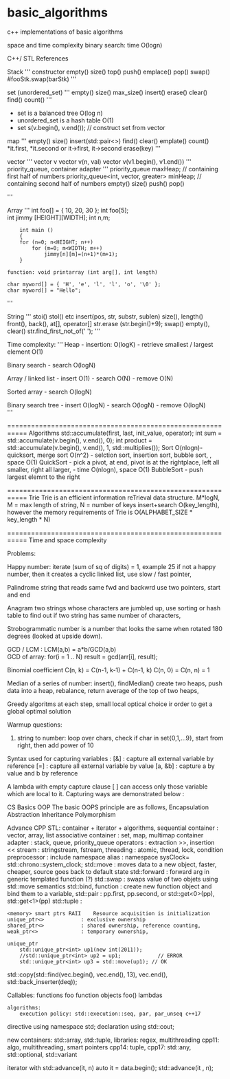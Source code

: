 # basic_algorithms
c++ implementations of basic  algorithms



space and time complexity
binary search: time O(logn)




C++/ STL References



Stack
'''
    constructor
    empty()
    size()
    top()
    push()
    emplace()
    pop()
    swap() #fooStk.swap(barStk)
'''


set (unordered_set)
'''
    empty()
    size()
    max_size()
    insert()
    erase()
    clear()
    find()
    count()
'''
* set is a balanced tree O(log n)
* unordered_set is a hash table O(1)
* set<int> s(v.begin(), v.end()); // construct set from vector

map
'''
    empty()
    size()
    insert(std::pair<>)
    find()
    clear()
    emplate()
    count()
    *it.first, *it.second or it->first, it->second
    erase(key)
'''

vector
'''
    vector<int> v
    vector<int> v(n, val)
    vector<int> v(v1.begin(), v1.end())
'''
priority_queue<int>, container adapter
'''
    priority_queue<int> maxHeap;                             // containing first half of numbers
    priority_queue<int, vector<int>, greater<int>> minHeap;  // containing second half of numbers
    empty()
    size()
    push()
    pop()
    
'''

Array
'''
    int foo[] = { 10, 20, 30 };
    int foo[5];   
    int jimmy [HEIGHT][WIDTH];
        int n,m;

        int main ()
        {
        for (n=0; n<HEIGHT; n++)
            for (m=0; m<WIDTH; m++)
                jimmy[n][m]=(n+1)*(m+1);
        }
        
    function: void printarray (int arg[], int length)
    
    char myword[] = { 'H', 'e', 'l', 'l', 'o', '\0' };
    char myword[] = "Hello"; 
    
'''

String
''' 
    stoi()
    stol() etc
    insert(pos, str, substr, sublen)
    size(), length()
    front(), back(), 
    at[], operator[]
    str.erase (str.begin()+9); 
    swap()
    empty(), clear()
    str.find_first_not_of(' ');
'''

Time complexity:
'''
Heap
    - insertion: O(logK)
    - retrieve smallest / largest element O(1)

Binary search
    - search O(logN)
    
Array  / linked list
    - insert O(1)
    - search O(N)
    - remove O(N)
    
Sorted array
    - search O(logN)
    
Binary search tree
    - insert O(logN)
    - search O(logN)
    - remove O(logN)    
'''

===========================================================
Algorithms
    std::accumulate(first, last, init_value, operator);
        int sum     = std::accumulate(v.begin(), v.end(), 0);
        int product = std::accumulate(v.begin(), v.end(), 1, std::multiplies<int>());
Sort
    O(nlogn)- quicksort, merge sort
    O(n^2) - selction sort, insertion sort, bubble sort, , space O(1)
    QuickSort
        - pick a pivot, at end, pivot is at the rightplace, left all smaller, right all larger, 
        - time O(nlogn), space O(1)
    BubbleSort
        - push largest elemnt to the right

===========================================================
Trie
    Trie is an efficient information reTrieval data structure.
    M*logN, M = max length of string, N = number of keys
    insert+search O(key_length), however the memory requirements of Trie is O(ALPHABET_SIZE * key_length * N) 


===========================================================
Time and space complexity

Problems:

Happy number:
    iterate (sum of sq of digits) = 1, example 25
    if not a happy number, then it creates a cyclic linked list, use slow / fast pointer,

Palindrome
    string that reads same fwd and backwrd
    use two pointers, start and end 
   
Anagram 
    two strings whose characters are jumbled up, 
    use sorting or hash table to find out if two string has same number of characters, 

Strobogrammatic number
    is a number that looks the same when rotated 180 degrees (looked at upside down).


GCD / LCM : LCM(a,b) = a*b/GCD(a,b)    
GCD of array: for(i = 1 .. N) result = gcd(arr[i], result);

Binomial coefficient
C(n, k) = C(n-1, k-1) + C(n-1, k)
C(n, 0) = C(n, n) = 1

Median of a series of number: insert(), findMedian()
    create two heaps, 
    push data into a heap, 
    rebalance,
    return average of the top of two heaps, 
    
Greedy algoritms
    at each step, small local optical choice ir order to get a global optimal solution


Warmup questions:
1. string to number: loop over chars, check if char in set{0,1,...9}, start from right, then add power of 10 





Syntax used for capturing variables :
      [&] : capture all external variable by reference
      [=] : capture all external variable by value
      [a, &b] : capture a by value and b by reference

A lambda with empty capture clause [ ] can access only those variable which are local to it.
Capturing ways are demonstrated below :


CS Basics
    OOP
        The basic OOPS principle are as follows,
        Encapsulation
        Abstraction
        Inheritance
        Polymorphism
        
Advance CPP
    STL: container + iterator + algorithms, 
    sequential container    : vector, array, list
    associative container   : set, map, multimap
    container adapter       : stack, queue, priority_queue
    operators               : extraction >>, insertion << 
    stream                  : stringstream, fstream, 
    threading               : atomic, thread, lock, condition
    preprocessor            : include
    namespace alias         : namespace sysClock= std::chrono::system_clock;
    std::move               : moves data to a new object, faster, cheaper, source goes back to default state
    std::forward            : forward arg in generic templated function (?)
    std::swap               : swaps value of two objets using std::move semantics
    std::bind, function     : create new function object and bind them to a variable, 
    std::pair               : pp.first, pp.second, or std::get<0>(pp), std::get<1>(pp)
    std::tuple              :
    
    <memory> smart ptrs RAII    Resource acquisition is initialization
    unique_ptr<>            : exclusive ownership
    shared_ptr<>            : shared ownership, reference counting, 
    weak_ptr<>              : temporary ownership, 
    
    unique_ptr
        std::unique_ptr<int> up1(new int(2011));
        //std::unique_ptr<int> up2 = up1;            // ERROR
        std::unique_ptr<int> up3 = std::move(up1); // OK
    
   std::copy(std::find(vec.begin(), vec.end(), 13), vec.end(), std::back_inserter(deq)); 
   
   Callables:
        functions foo
        function objects foo()
        lambdas
        
    algorithms:
        execution policy: std::execution::seq, par, par_unseq c++17
        
        
   directive    using namespace std;
   declaration  using std::cout;
   
   new containers:  std::array, std::tuple, 
   libraries:       regex, multithreading
   cpp11:           algo, multithreading, smart pointers
   cpp14:           tuple, 
   cpp17:           std::any, std::optional, std::variant
   
   iterator with std::advance(it, n)
       auto it = data.begin();
       std::advance(it , n);
 
   
